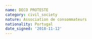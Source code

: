 ```yaml
---
name: DECO PROTESTE
category: civil_society
nature: Association de consommateurs
nationality: Portugal
date_signed: '2018-11-12'
---
```

    
